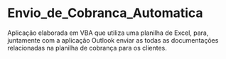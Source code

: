# Envio_de_Cobranca_Automatica
Aplicação elaborada em VBA que utiliza uma planilha de Excel, para, juntamente com a aplicação Outlook enviar as todas as documentações relacionadas na planilha de cobrança para os clientes.
